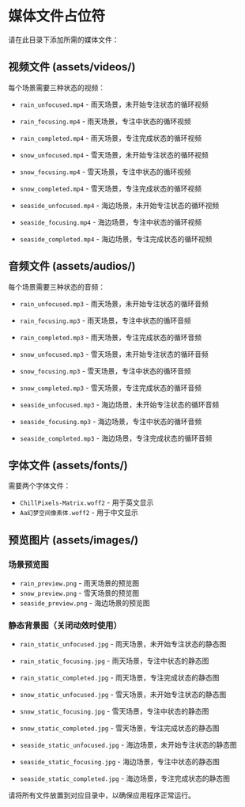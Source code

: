 # 媒体文件占位符

请在此目录下添加所需的媒体文件：

## 视频文件 (assets/videos/)

每个场景需要三种状态的视频：

- `rain_unfocused.mp4` - 雨天场景，未开始专注状态的循环视频
- `rain_focusing.mp4` - 雨天场景，专注中状态的循环视频
- `rain_completed.mp4` - 雨天场景，专注完成状态的循环视频

- `snow_unfocused.mp4` - 雪天场景，未开始专注状态的循环视频
- `snow_focusing.mp4` - 雪天场景，专注中状态的循环视频
- `snow_completed.mp4` - 雪天场景，专注完成状态的循环视频

- `seaside_unfocused.mp4` - 海边场景，未开始专注状态的循环视频
- `seaside_focusing.mp4` - 海边场景，专注中状态的循环视频
- `seaside_completed.mp4` - 海边场景，专注完成状态的循环视频

## 音频文件 (assets/audios/)

每个场景需要三种状态的音频：

- `rain_unfocused.mp3` - 雨天场景，未开始专注状态的循环音频
- `rain_focusing.mp3` - 雨天场景，专注中状态的循环音频
- `rain_completed.mp3` - 雨天场景，专注完成状态的循环音频

- `snow_unfocused.mp3` - 雪天场景，未开始专注状态的循环音频
- `snow_focusing.mp3` - 雪天场景，专注中状态的循环音频
- `snow_completed.mp3` - 雪天场景，专注完成状态的循环音频

- `seaside_unfocused.mp3` - 海边场景，未开始专注状态的循环音频
- `seaside_focusing.mp3` - 海边场景，专注中状态的循环音频
- `seaside_completed.mp3` - 海边场景，专注完成状态的循环音频

## 字体文件 (assets/fonts/)

需要两个字体文件：

- `ChillPixels-Matrix.woff2` - 用于英文显示
- `Aa幻梦空间像素体.woff2` - 用于中文显示

## 预览图片 (assets/images/)

### 场景预览图
- `rain_preview.png` - 雨天场景的预览图
- `snow_preview.png` - 雪天场景的预览图
- `seaside_preview.png` - 海边场景的预览图

### 静态背景图（关闭动效时使用）
- `rain_static_unfocused.jpg` - 雨天场景，未开始专注状态的静态图
- `rain_static_focusing.jpg` - 雨天场景，专注中状态的静态图
- `rain_static_completed.jpg` - 雨天场景，专注完成状态的静态图

- `snow_static_unfocused.jpg` - 雪天场景，未开始专注状态的静态图
- `snow_static_focusing.jpg` - 雪天场景，专注中状态的静态图
- `snow_static_completed.jpg` - 雪天场景，专注完成状态的静态图

- `seaside_static_unfocused.jpg` - 海边场景，未开始专注状态的静态图
- `seaside_static_focusing.jpg` - 海边场景，专注中状态的静态图
- `seaside_static_completed.jpg` - 海边场景，专注完成状态的静态图

请将所有文件放置到对应目录中，以确保应用程序正常运行。 
